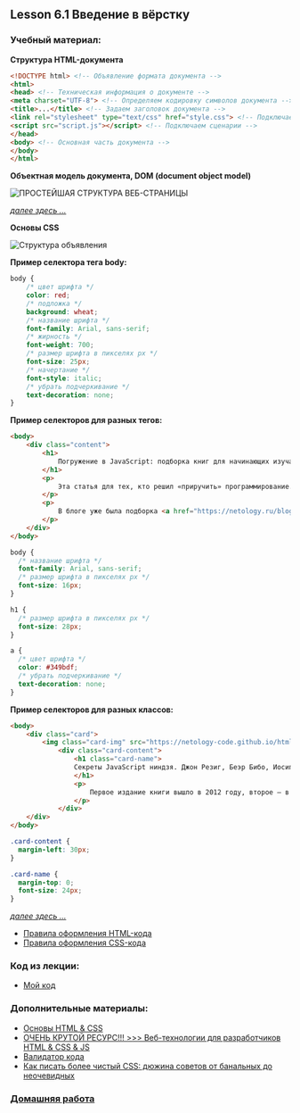 ## Lesson 6.1 Введение в вёрстку

### Учебный материал:

**Структура HTML-документа**

```html
<!DOCTYPE html> <!-- Объявление формата документа -->
<html>
<head> <!-- Техническая информация о документе -->
<meta charset="UTF-8"> <!-- Определяем кодировку символов документа -->
<title>...</title> <!-- Задаем заголовок документа -->
<link rel="stylesheet" type="text/css" href="style.css"> <!-- Подключаем внешнюю таблицу стилей -->
<script src="script.js"></script> <!-- Подключаем сценарии -->
</head>
<body> <!-- Основная часть документа -->
</body>
</html>
```
**Объектная модель документа, DOM (document object model)**

![ПРОСТЕЙШАЯ СТРУКТУРА ВЕБ-СТРАНИЦЫ](https://html5book.ru/wp-content/uploads/2014/10/DOM.png)

*[далее здесь ...](https://html5book.ru/osnovy-html/)*

**Основы CSS**

![Структура объявления](https://html5book.ru/wp-content/uploads/2014/12/css_osnovy.png)

**Пример селектора тега body:**

```css
body {
    /* цвет шрифта */
    color: red;
    /* подложка */
    background: wheat;
    /* название шрифта */
    font-family: Arial, sans-serif;
    /* жирность */
    font-weight: 700;
    /* размер шрифта в пикселях px */
    font-size: 25px;
    /* начертание */
    font-style: italic;
    /* убрать подчеркивание */
    text-decoration: none;
}
```

**Пример селекторов для разных тегов:**

```html
<body>
    <div class="content">
        <h1>
            Погружение в JavaScript: подборка книг для начинающих изучать язык
        </h1>
        <p>
            Эта статья для тех, кто решил «приручить» программирование. После изучения HTML и CSS я долго выбирала, с чего начать, какой язык программирования освоить. В итоге остановилась на JavaScript (JS) — он показался мне наиболее перспективным и востребованным на данный момент.
        </p>
        <p>
            В блоге уже была подборка <a href="https://netology.ru/blog/learn-javascript-basics?utm_source=blog&utm_medium=747&utm_campaign=blog&stop=1" >сервисов</a>, помогающих в освоении JS, я же решила поделиться полезной литературой — книгами, которые помогли мне стартовать в программировании.	
        </p>
    </div>
</body>
```

```css
body {
  /* название шрифта */
  font-family: Arial, sans-serif;
  /* размер шрифта в пикселях px */
  font-size: 16px;
}

h1 {
  /* размер шрифта в пикселях px */
  font-size: 28px;
}

a {
  /* цвет шрифта */
  color: #349bdf;
  /* убрать подчеркивание */
  text-decoration: none;
}
```

**Пример селекторов для разных классов:**

```html
<body>
    <div class="card">
        <img class="card-img" src="https://netology-code.github.io/html-2-homeworks/introduction-html-css/widget/img/Секреты-JavaScript-ниндзя.jpg" alt="Обложка книги Cекреты JavaScript">
            <div class="card-content">
                <h1 class="card-name">
                Секреты JavaScript ниндзя. Джон Резиг, Беэр Бибо, Иосип Марас
                </h1>
                <p>
                    Первое издание книги вышло в 2012 году, второе — в 2017. Я читала второе издание. В нём на подробных примерах авторы рассматривают методики и понятия языка JS. Обучение происходит от азов к мастерству. По задумке авторов читатели после прочтения должны стать хорошими специалистами.
                </p>
            </div>
    </div>
</body>
```

```css
.card-content {
  margin-left: 30px;
}

.card-name {
  margin-top: 0;
  font-size: 24px;
}
```

*[далее здесь ...](https://html5book.ru/osnovy-css/)*

- [Правила оформления HTML-кода](https://github.com/netology-code/codestyle/tree/master/html)
- [Правила оформления CSS-кода](https://github.com/netology-code/codestyle/tree/master/css)

### Код из лекции: 

- [Мой код](../My_code)

### Дополнительные материалы:

- [Основы HTML & CSS](https://html5book.ru/osnovy-css/)
- [ОЧЕНЬ КРУТОЙ РЕСУРС!!! >>> Веб-технологии для разработчиков HTML & CSS & JS](https://developer.mozilla.org/ru/docs/Learn/HTML)
- [Валидатор кода](https://validator.w3.org/nu/)
- [Как писать более чистый CSS: дюжина советов от банальных до неочевидных](https://habr.com/p/788508/)
### [Домашняя работа](../fpy-homeworks/introduction-html-css/)

